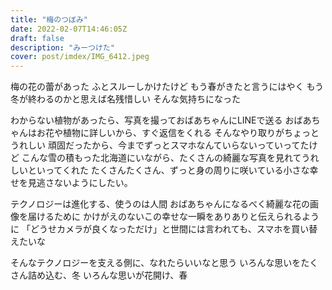 ```yaml
---
title: "梅のつぼみ"
date: 2022-02-07T14:46:05Z
draft: false
description: "みーつけた"
cover: post/imdex/IMG_6412.jpeg
---
```


梅の花の蕾があった
ふとスルーしかけたけど
もう春がきたと言うにはやく
もう冬が終わるのかと思えば名残惜しい
そんな気持ちになった

わからない植物があったら、写真を撮っておばあちゃんにLINEで送る
おばあちゃんはお花や植物に詳しいから、すぐ返信をくれる
そんなやり取りがちょっとうれしい
頑固だったから、今までずっとスマホなんていらないっていってたけど
こんな雪の積もった北海道にいながら、たくさんの綺麗な写真を見れてうれしいといってくれた
たくさんたくさん、ずっと身の周りに咲いている小さな幸せを見逃さないようにしたい。

テクノロジーは進化する、使うのは人間
おばあちゃんになるべく綺麗な花の画像を届けるために
かけがえのないこの幸せな一瞬をありありと伝えられるように
「どうせカメラが良くなっただけ」と世間には言われても、スマホを買い替えたいな

そんなテクノロジーを支える側に、なれたらいいなと思う
いろんな思いをたくさん詰め込む、冬
いろんな思いが花開け、春
